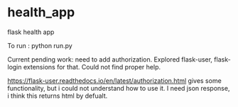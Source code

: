 # health_app
flask health app

To run : 
python run.py

Current pending work:
need to add authorization. Explored flask-user, flask-login extensions for that. Could not find proper help.

https://flask-user.readthedocs.io/en/latest/authorization.html gives some functionality, but i could not understand how to use it. 
I need json response, i think this returns html by defualt.
